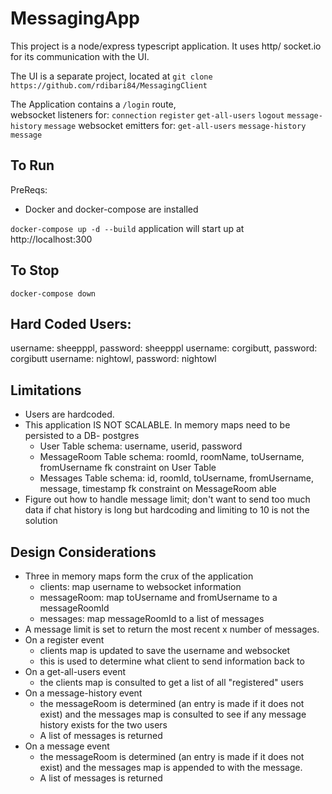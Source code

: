 # MessagingApp
This project is a node/express typescript application.
It uses http/ socket.io for its communication with the UI.

The UI is a separate project, located at `git clone https://github.com/rdibari84/MessagingClient`

The Application contains a `/login` route,  
websocket listeners for:
`connection`
`register`
`get-all-users`
`logout`
`message-history`
`message`
websocket emitters for:
`get-all-users`
`message-history`
`message`

## To Run
PreReqs: 
- Docker and docker-compose are installed

`docker-compose up -d --build`
application will start up at http://localhost:300

## To Stop
`docker-compose down`

## Hard Coded Users:
username: sheepppl, password: sheepppl
username: corgibutt, password: corgibutt
username: nightowl, password: nightowl

## Limitations
- Users are hardcoded.
- This application IS NOT SCALABLE. In memory maps need to be persisted to a DB- postgres 
    - User Table
        schema:
            username, userid, password
    - MessageRoom Table
        schema:
            roomId, roomName, toUsername, fromUsername 
            fk constraint on User Table
    - Messages Table
        schema:
            id, roomId, toUsername, fromUsername, message, timestamp
            fk constraint on MessageRoom able     
- Figure out how to handle message limit; don't want to send too much data if chat history is long but hardcoding and limiting to 10 is not the solution

## Design Considerations
- Three in memory maps form the crux of the application
    - clients: map username to websocket information
    - messageRoom: map toUsername and fromUsername to a messageRoomId
    - messages: map messageRoomId to a list of messages
- A message limit is set to return the most recent x number of messages.
- On a register event
    - clients map is updated to save the username and websocket 
    - this is used to determine what client to send information back to
- On a get-all-users event
    - the clients map is consulted to get a list of all "registered" users
- On a message-history event
    - the messageRoom is determined (an entry is made if it does not exist) and the messages map is consulted to see if any message history exists for the two users
    - A list of messages is returned
- On a message event
    - the messageRoom is determined (an entry is made if it does not exist) and the messages map is appended to with the message. 
    - A list of messages is returned